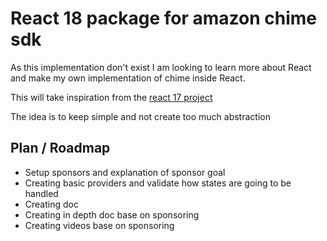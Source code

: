 # React 18 package for amazon chime sdk

As this implementation don't exist I am looking to learn more about React and make my own implementation of chime inside React. 

This will take inspiration from the [react 17 project](https://github.com/aws/amazon-chime-sdk-component-library-react)

The idea is to keep simple and not create too much abstraction

## Plan / Roadmap

- Setup sponsors and explanation of sponsor goal
- Creating basic providers and validate how states are going to be handled
- Creating doc
- Creating in depth doc base on sponsoring
- Creating videos base on sponsoring
